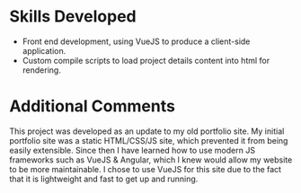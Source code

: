 # Skills Developed 
- Front end development, using VueJS to produce a client-side application.
- Custom compile scripts to load project details content into html for rendering.

# Additional Comments

This project was developed as an update to my old portfolio site. My initial portfolio site was a static HTML/CSS/JS site, which prevented it from being easily extensible. Since then I have learned how to use modern JS frameworks such as VueJS & Angular, which I knew would allow my website to be more maintainable. I chose to use VueJS for this site due to the fact that it is lightweight and fast to get up and running.